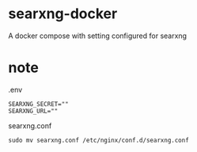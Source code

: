 # searxng-docker

A docker compose with setting configured for searxng

# note

.env

```
SEARXNG_SECRET=""
SEARXNG_URL=""
```

searxng.conf

```
sudo mv searxng.conf /etc/nginx/conf.d/searxng.conf
```
